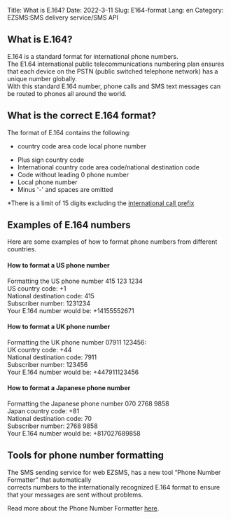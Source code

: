 Title: What is E.164?
Date: 2022-3-11
Slug: E164-format
Lang: en
Category: EZSMS:SMS delivery service/SMS API

## What is E.164?

E.164 is a standard format for international phone numbers. <br>
The E1.64 international public telecommunications numbering plan ensures that each device on the PSTN (public switched telephone network) has a unique number globally. <br>
With this standard E.164 number, phone calls and SMS text messages can be routed to phones all around the world.<br>

## What is the correct E.164 format?

The format of E.164 contains the following:
+ country code area code local phone number <br>

- Plus sign country code <br>
- International country code area code/national destination code <br>
- Code without leading 0 phone number <br>
- Local phone number <br>
- Minus '-' and spaces are omitted <br>

*There is a limit of 15 digits excluding the [international call prefix](https://en.wikipedia.org/wiki/List_of_international_call_prefixes)

## Examples of E.164 numbers
Here are some examples of how to format phone numbers from different countries.


#### How to format a US phone number
Formatting the US phone number 415 123 1234 <br>
US country code: +1 <br>
National destination code: 415 <br>
Subscriber number: 1231234 <br>
Your E.164 number would be: +14155552671 <br>


#### How to format a UK phone number <br>
Formatting the UK phone number 07911 123456: <br>
UK country code: +44 <br>
National destination code: 7911 <br>
Subscriber number: 123456 <br>
Your E.164 number would be: +447911123456 <br>


#### How to format a Japanese phone number <br>
Formatting the Japanese phone number 070 2768 9858 <br>
Japan country code: +81 <br>
National destination code: 70 <br>
Subscriber number: 2768 9858 <br>
Your E.164 number would be: +817027689858 <br>


## Tools for phone number formatting
The SMS sending service for web EZSMS, has a new tool “Phone Number Formatter” that automatically <br>
corrects numbers to the internationally recognized E.164 format to ensure that your messages are sent without problems. <br>

Read more about the Phone Number Formatter [here](https://help.xoxzo.com/how-to-use-number-formatter/).





